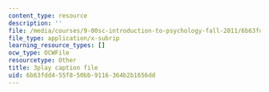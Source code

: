 ```yaml
---
content_type: resource
description: ''
file: /media/courses/9-00sc-introduction-to-psychology-fall-2011/6b63fdd455f850bb9116364b2b1656dd_gRe7dy2HSTg.vtt
file_type: application/x-subrip
learning_resource_types: []
ocw_type: OCWFile
resourcetype: Other
title: 3play caption file
uid: 6b63fdd4-55f8-50bb-9116-364b2b1656dd
---
```

